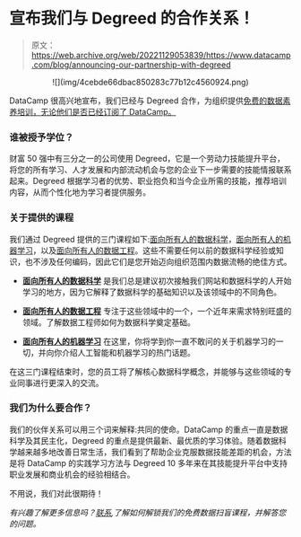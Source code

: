# 宣布我们与 Degreed 的合作关系！

> 原文：<https://web.archive.org/web/20221129053839/https://www.datacamp.com/blog/announcing-our-partnership-with-degreed>

<center>![](img/4cebde66dbac850283c77b12c4560924.png)</center>

DataCamp 很高兴地宣布，我们已经与 Degreed 合作，为组织提供[免费的数据素养培训，无论他们是否已经订阅了 DataCamp。](https://web.archive.org/web/20220808011354/http://www.datacamp.com/degreed-data-science-training)

### 谁被授予学位？

财富 50 强中有三分之一的公司使用 Degreed，它是一个劳动力技能提升平台，将您的所有学习、人才发展和内部流动机会与您的企业下一步需要的技能情报联系起来。Degreed 根据学习者的优势、职业抱负和当今企业所需的技能，推荐培训内容，从而个性化地为学习者提供服务。

### 关于提供的课程

我们通过 Degreed 提供的三门课程如下:[面向所有人的数据科学](https://web.archive.org/web/20220808011354/https://www.datacamp.com/courses/data-science-for-everyone)，[面向所有人的机器学习](https://web.archive.org/web/20220808011354/https://www.datacamp.com/courses/machine-learning-for-everyone)，以及[面向所有人的数据工程](https://web.archive.org/web/20220808011354/https://www.datacamp.com/courses/data-engineering-for-everyone)。这些不需要任何以前的数据科学经验或知识，也不涉及任何编码，因此它们是您开始迈向组织范围内数据流畅的绝佳方式。

*   [**面向所有人的数据科学**](https://web.archive.org/web/20220808011354/https://www.datacamp.com/courses/data-science-for-everyone) 是我们总是建议初次接触我们网站和数据科学的人开始学习的地方，因为它解释了数据科学的基础知识以及该领域中的不同角色。

*   [**面向所有人的数据工程**](https://web.archive.org/web/20220808011354/https://www.datacamp.com/courses/data-engineering-for-everyone) 专注于这些领域中的一个，一个近年来需求特别旺盛的领域。了解数据工程师如何为数据科学奠定基础。

*   [**面向所有人的机器学习**](https://web.archive.org/web/20220808011354/https://www.datacamp.com/courses/machine-learning-for-everyone) 在这里，你将学到你一直不敢问的关于机器学习的一切，并向你介绍人工智能和机器学习的热门话题。

在这三门课程结束时，您的员工将了解核心数据科学概念，并能够与这些领域的专业同事进行更深入的交流。

### 我们为什么要合作？

我们的伙伴关系可以用三个词来解释:共同的使命。DataCamp 的重点一直是数据科学及其民主化，Degreed 的重点是提供最新、最优质的学习体验。随着数据科学越来越多地改善日常生活，我们看到了帮助企业克服数据技能差距的机会，方法是将 DataCamp 的实践学习方法与 Degreed 10 多年来在其技能提升平台中支持职业发展和商业机会的经验相结合。

不用说，我们对此很期待！

*有兴趣了解更多信息吗？[联系](https://web.archive.org/web/20220808011354/http://datacamp.com/degreed-data-science-training),了解如何解锁我们的免费数据扫盲课程，并解答您的问题。*